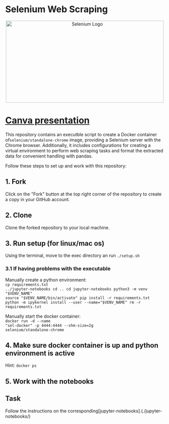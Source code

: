 # Selenium Web Scraping

<div align="center">
  <img src="https://upload.wikimedia.org/wikipedia/commons/9/9f/Selenium_logo.svg" alt="Selenium Logo" width="500" height="259">
</div>

# [Canva presentation](https://www.canva.com/design/DAF06xLeqlE/PidPzTXs1nAHa52RaZ9OJQ/view)

This repository contains an executble script to create a Docker container of`selenium/standalone-chrome` image, providing a Selenium server with the Chrome browser. Additionally, it includes configurations for creating a virtual environment to perform web scraping tasks and format the extracted data for convenient handling with pandas.


Follow these steps to set up and work with this repository:

## 1. Fork

Click on the "Fork" button at the top right corner of the repository to create a copy in your GitHub account.

## 2. Clone

Clone the forked repository to your local machine.

## 3. Run setup (for linux/mac os)
Using the terminal, move to the exec directory an run 
<code>./setup.sh</code>

### 3.1 If having problems with the executable
Manually create a python environment:
<br>
<code>cp requirements.txt ../jupyter-notebooks
cd ..
cd jupyter-notebooks
python3 -m venv "$VENV_NAME"
source "$VENV_NAME/bin/activate"
pip install -r requirements.txt
python -m ipykernel install --user --name="$VENV_NAME"
rm -r requirements.txt</code>

Manually start the docker container:
<br>
<code>docker run -d --name "sel-docker" -p 4444:4444 --shm-size=2g selenium/standalone-chrome</code>


## 4. Make sure docker container is up and python environment is active
Hint: <code>docker ps</code>

## 5. Work with the notebooks

## Task
Follow the instructions on the corresponding[jupyter-notebooks].(./jupyter-notebooks/)